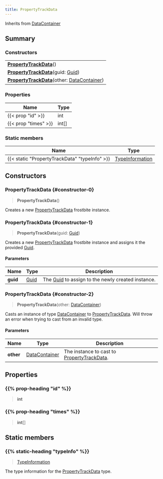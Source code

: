 ```yaml
---
title: PropertyTrackData
---
```


Inherits from 
[DataContainer](/vext/ref/shared/class/datacontainer)

## Summary
### Constructors
| |
| ----------- |
| **[PropertyTrackData](#constructor-0)**() |
| **[PropertyTrackData](#constructor-1)**(guid: [Guid](/vext/ref/shared/class/guid)) |
| **[PropertyTrackData](#constructor-2)**(other: [DataContainer](/vext/ref/shared/class/datacontainer)) |

### Properties
| Name | Type |
| ---- | ---- |
| {{< prop "id" >}} | int |
| {{< prop "times" >}} | int[] |

### Static members
| Name | Type |
| ---- | ---- |
| {{< static "PropertyTrackData" "typeInfo" >}} | [TypeInformation](/vext/ref/shared/class/typeinformation) |

## Constructors
### PropertyTrackData {#constructor-0}
> **PropertyTrackData**()

Creates a new [PropertyTrackData](/vext/ref/fb/propertytrackdata) frostbite instance.

### PropertyTrackData {#constructor-1}
> **PropertyTrackData**(guid: [Guid](/vext/ref/shared/class/guid))

Creates a new [PropertyTrackData](/vext/ref/fb/propertytrackdata) frostbite instance and assigns it the provided [Guid](/vext/ref/shared/class/guid).

#### Parameters
| Name | Type | Description |
| ---- | ---- | ----------- |
| **guid** | [Guid](/vext/ref/shared/class/guid) | The [Guid](/vext/ref/shared/class/guid) to assign to the newly created instance. |

### PropertyTrackData {#constructor-2}
> **PropertyTrackData**(other: [DataContainer](/vext/ref/shared/class/datacontainer))

Casts an instance of type [DataContainer](/vext/ref/shared/class/datacontainer) to [PropertyTrackData](/vext/ref/fb/propertytrackdata). Will throw an error when trying to cast from an invalid type.

#### Parameters
| Name | Type | Description |
| ---- | ---- | ----------- |
| **other** | [DataContainer](/vext/ref/shared/class/datacontainer) | The instance to cast to [PropertyTrackData](/vext/ref/fb/propertytrackdata). |

## Properties
### {{% prop-heading "id" %}}
> **int**

### {{% prop-heading "times" %}}
> **int**[]

## Static members
### {{% static-heading "typeInfo" %}}
> [TypeInformation](/vext/ref/shared/class/typeinformation)

The type information for the [PropertyTrackData](/vext/ref/fb/propertytrackdata) type.

